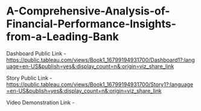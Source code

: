 # A-Comprehensive-Analysis-of-Financial-Performance-Insights-from-a-Leading-Bank

Dashboard Public Link - https://public.tableau.com/views/Book1_16799194931700/Dashboard1?:language=en-US&publish=yes&:display_count=n&:origin=viz_share_link

Story Public Link - https://public.tableau.com/views/Book1_16799194931700/Story1?:language=en-US&publish=yes&:display_count=n&:origin=viz_share_link

Video Demonstration Link - 
